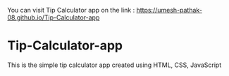 You can visit Tip Calculator app on the link : https://umesh-pathak-08.github.io/Tip-Calculator-app

# Tip-Calculator-app
This is the simple tip calculator app created using HTML, CSS, JavaScript
